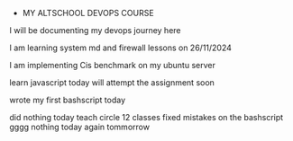 * MY ALTSCHOOL DEVOPS COURSE 

I will be documenting my devops journey here 

I am learning system md and firewall lessons on 26/11/2024

I am implementing Cis benchmark on my ubuntu server

learn javascript today will attempt the assignment soon

wrote my first bashscript today

did nothing today
teach circle 12 classes
fixed mistakes on the bashscript
gggg
nothing today
again
tommorrow
